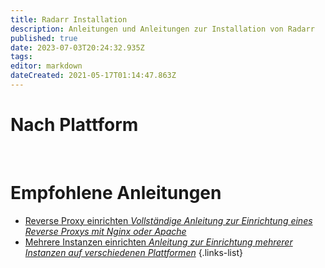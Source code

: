 ```yaml
---
title: Radarr Installation
description: Anleitungen und Anleitungen zur Installation von Radarr
published: true
date: 2023-07-03T20:24:32.935Z
tags: 
editor: markdown
dateCreated: 2021-05-17T01:14:47.863Z
---
```


# Nach Plattform
[<i class="fab fa-windows" style="font-size: 3em;"></i>](/radarr/installation/windows)&nbsp;&nbsp;&nbsp;&nbsp;[<i class="fab fa-linux" style="font-size: 3em;"></i>](/radarr/installation/linux)&nbsp;&nbsp;&nbsp;&nbsp;[<i class="fab fa-apple" style="font-size: 3em;"></i>](/radarr/installation/macos)&nbsp;&nbsp;&nbsp;&nbsp;[<i class="fab fa-freebsd" style="font-size: 3em;"></i>](/radarr/installation/freebsd)&nbsp;&nbsp;&nbsp;&nbsp;[<i class="fab fa-docker" style="font-size: 3em;"></i>](/radarr/installation/docker)

# Empfohlene Anleitungen
- [Reverse Proxy einrichten *Vollständige Anleitung zur Einrichtung eines Reverse Proxys mit Nginx oder Apache*](/radarr/installation/reverse-proxy)
- [Mehrere Instanzen einrichten *Anleitung zur Einrichtung mehrerer Instanzen auf verschiedenen Plattformen*](/radarr/installation/multiple-instances)
{.links-list}